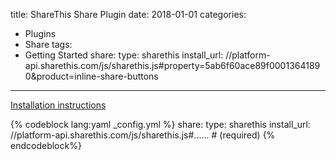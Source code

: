 title: ShareThis Share Plugin
date: 2018-01-01
categories:
- Plugins
- Share
tags:
- Getting Started
share:
    type: sharethis
    install_url: //platform-api.sharethis.com/js/sharethis.js#property=5ab6f60ace89f00013641890&product=inline-share-buttons
---

[Installation instructions](https://platform.sharethis.com/settings)

{% codeblock lang:yaml _config.yml %}
share:
    type: sharethis
    install_url: //platform-api.sharethis.com/js/sharethis.js#......  # (required)
{% endcodeblock%}